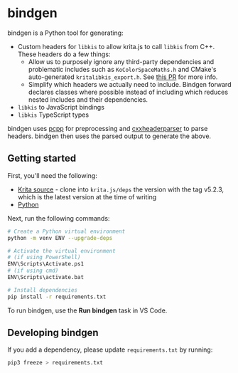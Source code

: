 # bindgen

bindgen is a Python tool for generating:

- Custom headers for `libkis` to allow krita.js to call `libkis` from C++. These headers do a few things:
  - Allow us to purposely ignore any third-party dependencies and problematic includes such as `KoColorSpaceMaths.h` and CMake's auto-generated `kritalibkis_export.h`. See [this PR](https://github.com/tommyquant/krita.js/pull/4) for more info.
  - Simplify which headers we actually need to include. Bindgen forward declares classes where possible instead of including which reduces nested includes and their dependencies.
- `libkis` to JavaScript bindings
- `libkis` TypeScript types

bindgen uses [pcpp](https://github.com/ned14/pcpp) for preprocessing and [cxxheaderparser](https://github.com/robotpy/cxxheaderparser) to parse headers. bindgen then uses the parsed output to generate the above.

## Getting started

First, you'll need the following:

- [Krita source](https://invent.kde.org/graphics/krita) - clone into `krita.js/deps` the version with the tag v5.2.3, which is the latest version at the time of writing
- [Python](https://www.python.org/)

Next, run the following commands:

```sh
# Create a Python virtual environment
python -m venv ENV --upgrade-deps

# Activate the virtual environment
# (if using PowerShell)
ENV\Scripts\Activate.ps1
# (if using cmd)
ENV\Scripts\activate.bat

# Install dependencies
pip install -r requirements.txt
```

To run bindgen, use the **Run bindgen** task in VS Code.

## Developing bindgen

If you add a dependency, please update `requirements.txt` by running:

```sh
pip3 freeze > requirements.txt
```
